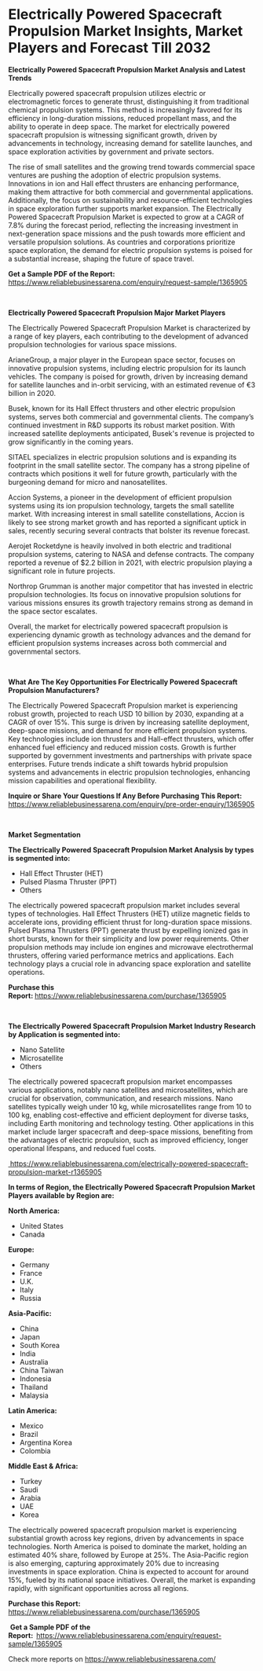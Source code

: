 <p><h1>Electrically Powered Spacecraft Propulsion Market Insights, Market Players and Forecast Till 2032</h1></p><p><strong>Electrically Powered Spacecraft Propulsion Market Analysis and Latest Trends</strong></p>
<p><p>Electrically powered spacecraft propulsion utilizes electric or electromagnetic forces to generate thrust, distinguishing it from traditional chemical propulsion systems. This method is increasingly favored for its efficiency in long-duration missions, reduced propellant mass, and the ability to operate in deep space. The market for electrically powered spacecraft propulsion is witnessing significant growth, driven by advancements in technology, increasing demand for satellite launches, and space exploration activities by government and private sectors.</p><p>The rise of small satellites and the growing trend towards commercial space ventures are pushing the adoption of electric propulsion systems. Innovations in ion and Hall effect thrusters are enhancing performance, making them attractive for both commercial and governmental applications. Additionally, the focus on sustainability and resource-efficient technologies in space exploration further supports market expansion. The Electrically Powered Spacecraft Propulsion Market is expected to grow at a CAGR of 7.8% during the forecast period, reflecting the increasing investment in next-generation space missions and the push towards more efficient and versatile propulsion solutions. As countries and corporations prioritize space exploration, the demand for electric propulsion systems is poised for a substantial increase, shaping the future of space travel.</p></p>
<p><strong>Get a Sample PDF of the Report:&nbsp;</strong> <a href="https://www.reliablebusinessarena.com/enquiry/request-sample/1365905?utm_campaign=2175&utm_medium=2&utm_source=Github&utm_content=ia&utm_term=22032025&utm_id=electrically-powered-spacecraft-propulsion">https://www.reliablebusinessarena.com/enquiry/request-sample/1365905</a></p>
<p>&nbsp;</p>
<p><strong>Electrically Powered Spacecraft Propulsion Major Market Players</strong></p>
<p><p>The Electrically Powered Spacecraft Propulsion Market is characterized by a range of key players, each contributing to the development of advanced propulsion technologies for various space missions.</p><p>ArianeGroup, a major player in the European space sector, focuses on innovative propulsion systems, including electric propulsion for its launch vehicles. The company is poised for growth, driven by increasing demand for satellite launches and in-orbit servicing, with an estimated revenue of €3 billion in 2020.</p><p>Busek, known for its Hall Effect thrusters and other electric propulsion systems, serves both commercial and governmental clients. The company’s continued investment in R&D supports its robust market position. With increased satellite deployments anticipated, Busek's revenue is projected to grow significantly in the coming years.</p><p>SITAEL specializes in electric propulsion solutions and is expanding its footprint in the small satellite sector. The company has a strong pipeline of contracts which positions it well for future growth, particularly with the burgeoning demand for micro and nanosatellites.</p><p>Accion Systems, a pioneer in the development of efficient propulsion systems using its ion propulsion technology, targets the small satellite market. With increasing interest in small satellite constellations, Accion is likely to see strong market growth and has reported a significant uptick in sales, recently securing several contracts that bolster its revenue forecast.</p><p>Aerojet Rocketdyne is heavily involved in both electric and traditional propulsion systems, catering to NASA and defense contracts. The company reported a revenue of $2.2 billion in 2021, with electric propulsion playing a significant role in future projects.</p><p>Northrop Grumman is another major competitor that has invested in electric propulsion technologies. Its focus on innovative propulsion solutions for various missions ensures its growth trajectory remains strong as demand in the space sector escalates. </p><p>Overall, the market for electrically powered spacecraft propulsion is experiencing dynamic growth as technology advances and the demand for efficient propulsion systems increases across both commercial and governmental sectors.</p></p>
<p>&nbsp;</p>
<p><strong>What Are The Key Opportunities For Electrically Powered Spacecraft Propulsion Manufacturers?</strong></p>
<p><p>The Electrically Powered Spacecraft Propulsion market is experiencing robust growth, projected to reach USD 10 billion by 2030, expanding at a CAGR of over 15%. This surge is driven by increasing satellite deployment, deep-space missions, and demand for more efficient propulsion systems. Key technologies include ion thrusters and Hall-effect thrusters, which offer enhanced fuel efficiency and reduced mission costs. Growth is further supported by government investments and partnerships with private space enterprises. Future trends indicate a shift towards hybrid propulsion systems and advancements in electric propulsion technologies, enhancing mission capabilities and operational flexibility.</p></p>
<p><strong>Inquire or Share Your Questions If Any Before Purchasing This Report:</strong> <a href="https://www.reliablebusinessarena.com/enquiry/pre-order-enquiry/1365905?utm_campaign=2175&utm_medium=2&utm_source=Github&utm_content=ia&utm_term=22032025&utm_id=electrically-powered-spacecraft-propulsion">https://www.reliablebusinessarena.com/enquiry/pre-order-enquiry/1365905</a></p>
<p>&nbsp;</p>
<p><strong>Market Segmentation</strong></p>
<p><strong>The Electrically Powered Spacecraft Propulsion Market Analysis by types is segmented into:</strong></p>
<p><ul><li>Hall Effect Thruster (HET)</li><li>Pulsed Plasma Thruster (PPT)</li><li>Others</li></ul></p>
<p><p>The electrically powered spacecraft propulsion market includes several types of technologies. Hall Effect Thrusters (HET) utilize magnetic fields to accelerate ions, providing efficient thrust for long-duration space missions. Pulsed Plasma Thrusters (PPT) generate thrust by expelling ionized gas in short bursts, known for their simplicity and low power requirements. Other propulsion methods may include ion engines and microwave electrothermal thrusters, offering varied performance metrics and applications. Each technology plays a crucial role in advancing space exploration and satellite operations.</p></p>
<p><strong>Purchase this Report:&nbsp;</strong><a href="https://www.reliablebusinessarena.com/purchase/1365905?utm_campaign=2175&utm_medium=2&utm_source=Github&utm_content=ia&utm_term=22032025&utm_id=electrically-powered-spacecraft-propulsion">https://www.reliablebusinessarena.com/purchase/1365905</a></p>
<p>&nbsp;</p>
<p><strong>The Electrically Powered Spacecraft Propulsion Market Industry Research by Application is segmented into:</strong></p>
<p><ul><li>Nano Satellite</li><li>Microsatellite</li><li>Others</li></ul></p>
<p><p>The electrically powered spacecraft propulsion market encompasses various applications, notably nano satellites and microsatellites, which are crucial for observation, communication, and research missions. Nano satellites typically weigh under 10 kg, while microsatellites range from 10 to 100 kg, enabling cost-effective and efficient deployment for diverse tasks, including Earth monitoring and technology testing. Other applications in this market include larger spacecraft and deep-space missions, benefiting from the advantages of electric propulsion, such as improved efficiency, longer operational lifespans, and reduced fuel costs.</p></p>
<p><a href="https://www.reliablebusinessarena.com/electrically-powered-spacecraft-propulsion-market-r1365905?utm_campaign=2175&utm_medium=2&utm_source=Github&utm_content=ia&utm_term=22032025&utm_id=electrically-powered-spacecraft-propulsion">&nbsp;https://www.reliablebusinessarena.com/electrically-powered-spacecraft-propulsion-market-r1365905</a></p>
<p><strong>In terms of Region, the Electrically Powered Spacecraft Propulsion Market Players available by Region are:</strong></p>
<p>
    <p> <strong> North America: </strong>
        <ul>
            <li>United States</li>
            <li>Canada</li>
        </ul>
        </p> 
    <p> <strong> Europe: </strong>
        <ul>
            <li>Germany</li>
            <li>France</li>
            <li>U.K.</li>
            <li>Italy</li>
            <li>Russia</li>
        </ul>
        </p> 
    <p> <strong> Asia-Pacific: </strong>
        <ul>
            <li>China</li>
            <li>Japan</li>
            <li>South Korea</li>
            <li>India</li>
            <li>Australia</li>
            <li>China Taiwan</li>
            <li>Indonesia</li>
            <li>Thailand</li>
            <li>Malaysia</li>
        </ul>
        </p> 
    <p> <strong> Latin America: </strong>
        <ul>
            <li>Mexico</li>
            <li>Brazil</li>
            <li>Argentina Korea</li>
            <li>Colombia</li>
        </ul>
        </p> 
    <p> <strong> Middle East & Africa: </strong>
        <ul>
            <li>Turkey</li>
            <li>Saudi</li>
            <li>Arabia</li>
            <li>UAE</li>
            <li>Korea</li>
        </ul>
    </p>
    </p>
<p><p>The electrically powered spacecraft propulsion market is experiencing substantial growth across key regions, driven by advancements in space technologies. North America is poised to dominate the market, holding an estimated 40% share, followed by Europe at 25%. The Asia-Pacific region is also emerging, capturing approximately 20% due to increasing investments in space exploration. China is expected to account for around 15%, fueled by its national space initiatives. Overall, the market is expanding rapidly, with significant opportunities across all regions.</p></p>
<p><strong>Purchase this Report: </strong><a href="https://www.reliablebusinessarena.com/purchase/1365905?utm_campaign=2175&utm_medium=2&utm_source=Github&utm_content=ia&utm_term=22032025&utm_id=electrically-powered-spacecraft-propulsion">https://www.reliablebusinessarena.com/purchase/1365905</a></p>
<p>&nbsp;<strong>Get a Sample PDF of the Report:&nbsp;&nbsp;</strong><a href="https://www.reliablebusinessarena.com/enquiry/request-sample/1365905?utm_campaign=2175&utm_medium=2&utm_source=Github&utm_content=ia&utm_term=22032025&utm_id=electrically-powered-spacecraft-propulsion">https://www.reliablebusinessarena.com/enquiry/request-sample/1365905</a></p>
<p><strong></strong></p>
<p>Check more reports on <a href="https://www.reliablebusinessarena.com/?utm_campaign=2175&utm_medium=2&utm_source=Github&utm_content=ia&utm_term=22032025&utm_id=electrically-powered-spacecraft-propulsion">https://www.reliablebusinessarena.com/</a></p>